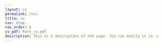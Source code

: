 ```yaml
---
layout: cv
permalink: /cv/
title: cv
nav: true
nav_order: 4
cv_pdf: Pore_cv.pdf
description: This is a description of the page. You can modify it in 'pages/_cv.md'. You can also change or remove the top pdf download button.
---
```

